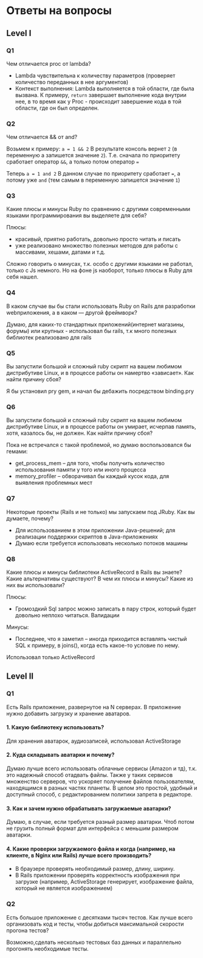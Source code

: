 # Ответы на вопросы

## Level I

### Q1

Чем отличается proc от lambda? 

-  Lambda чувствительна к количеству параметров (проверяет количество переданных в нее аргументов)
-  Контекст выполнения: Lambda выполняется в той области, где была вызвана. К примеру, `return` завершает выполнение кода внутрии нее, в то время как у Proc - происходит завершение кода в той области, где он был определен.

### Q2

Чем отличается && от and? 

Возьмем к примеру: `a = 1 && 2` В результате консоль вернет `2` (в переменную а запишется значение `2`). Т.е. сначала по приоритету сработает оператор `&&`, а только потом оператор `=`

Теперь `a = 1 and 2` В данном случае по приоритету сработает `=`, а потому уже `and` (тем самым в переменную запишется значение `1`)

### Q3

Какие плюсы и минусы Ruby по сравнению с другими современными языками
программирования вы выделяете для себя? 

Плюсы:
- красивый, приятно работать, довольно просто читать и писать
- уже реализовано множество полезных методов для работы с массивами, хешами, датами и т.д.

Сложно говорить о минусах, т.к. особо с другими языками не работал, только с Js немного. Но на фоне js наоборот, только плюсы в Ruby для себя нашел.

### Q4

В каком случае вы бы стали использовать Ruby on Rails для разработки webприложения, а в каком — другой фреймворк?

Думаю, для каких-то стандартных приложений(интернет магазины, форумы) или крупных - использовал бы rails, т.к много полезных библиотек реализовано для rails

### Q5

Вы запустили большой и сложный ruby скрипт на вашем любимом дистрибутиве Linux, и в процессе работы он намертво «зависает». Как найти причину сбоя?

Я бы установил pry gem, и начал бы дебажить посредством binding.pry

### Q6

Вы запустили большой и сложный ruby скрипт на вашем любимом дистрибутиве Linux, и в процессе работы он умирает, исчерпав память, хотя, казалось бы, не должен. Как найти причину сбоя? 

Пока не встречался с такой проблемой, но думаю воспользовался бы гемами: 
- get_process_mem – для того, чтобы получить количество использования памяти у того или иного процесса
- memory_profiler – обворачивал бы каждый кусок кода, для выявления проблемных мест

### Q7

Некоторые проекты (Rails и не только) мы запускаем под JRuby. Как вы думаете, почему?

- Для использованием в этом приложении Java-решений; для реализации поддержки скриптов в Java-приложениях
- Думаю если требуется использовать несколько потоков машины

### Q8

Какие плюсы и минусы библиотеки ActiveRecord в Rails вы знаете? Какие альтернативы существуют? В чем их плюсы и минусы? Какие из них вы использовали?

Плюсы:
- Громоздкий Sql запрос можно записать в пару строк, который будет довольно неплохо читаться.
Валидации

Минусы:
- Последнее, что я заметил – иногда приходится вставлять чистый SQL
к примеру, в joins(), когда есть какое-то условие по нему.

Использовал только ActiveRecord

## Level II

### Q1

Есть Rails приложение, развернутое на N серверах. В приложение нужно добавить загрузку и хранение аватаров.

#### 1. Какую библиотеку использовать?

Для хранения аватарок, аудиозаписей, использовал ActiveStorage

#### 2. Куда складывать аватарки и почему?

Думаю лучше всего использовать облачные сервисы (Amazon и тд), т.к. это надежный способ отадвать файлы.
Также у таких сервисов множенство серверов, что ускоряет получение файлов пользователям, находящимся в разных частях планеты.
В целом это простой, удобный и доступный способ, с редактированием политики запрета в редакторе.

#### 3. Как и зачем нужно обрабатывать загружаемые аватарки? 

Думаю, в случае, если требуется разный размер аватарки. Чтоб потом не грузить полный формат для интерфейса с меньшим размером аватарки.

#### 4. Какие проверки загружаемого файла и когда (например, на клиенте, в Nginx или Rails) лучше всего производить?

- В браузере проверять необходимый размер, длину, ширину.
- В Rails приложении проверять корректность изображения при загрузке (например, ActiveStorage генерирует, изображение файла, который не является изображением)

### Q2

Есть большое приложение с десятками тысяч тестов. Как лучше всего организовать код и тесты, чтобы добиться максимальной скорости прогона тестов?

Возможно,сделать несколько тестовых баз данных и параллельно прогонять необходимые тесты.
